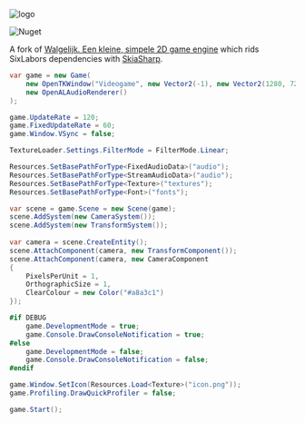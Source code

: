 ![logo](https://imagedelivery.net/5o26WuCU9khNJnleuT61wg/a3029739-7d73-4b13-2a2e-6088af77ee00/public)

![Nuget](https://img.shields.io/nuget/v/Walgelijk?color=1650EC&logo=nuget&style=flat-square)

A fork of [Walgelijk. Een kleine, simpele 2D game engine](https://github.com/mestiez/Walgelijk) which rids SixLabors dependencies with [SkiaSharp](https://github.com/mono/SkiaSharp).

```cs
var game = new Game(
	new OpenTKWindow("Videogame", new Vector2(-1), new Vector2(1280, 720)),
	new OpenALAudioRenderer()
);

game.UpdateRate = 120;
game.FixedUpdateRate = 60;
game.Window.VSync = false;

TextureLoader.Settings.FilterMode = FilterMode.Linear;

Resources.SetBasePathForType<FixedAudioData>("audio");
Resources.SetBasePathForType<StreamAudioData>("audio");
Resources.SetBasePathForType<Texture>("textures");
Resources.SetBasePathForType<Font>("fonts");

var scene = game.Scene = new Scene(game);
scene.AddSystem(new CameraSystem());
scene.AddSystem(new TransformSystem());
		
var camera = scene.CreateEntity();
scene.AttachComponent(camera, new TransformComponent());
scene.AttachComponent(camera, new CameraComponent
{
    PixelsPerUnit = 1,
    OrthographicSize = 1,
    ClearColour = new Color("#a8a3c1")
});

#if DEBUG
	game.DevelopmentMode = true;
	game.Console.DrawConsoleNotification = true;
#else
	game.DevelopmentMode = false;
	game.Console.DrawConsoleNotification = false;
#endif

game.Window.SetIcon(Resources.Load<Texture>("icon.png"));
game.Profiling.DrawQuickProfiler = false;

game.Start();
```
